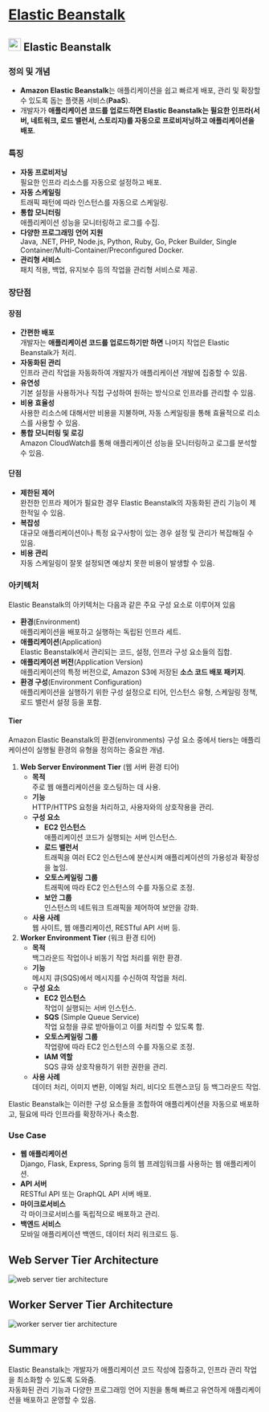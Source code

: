 # [Elastic Beanstalk](https://aws.amazon.com/ko/elasticbeanstalk/?gclid=CjwKCAjwvIWzBhAlEiwAHHWgvTo_7t2fB17IG7otWlErbDhhivGfiQD5K90-JuWtCxszeRmvFFOFQhoCQGoQAvD_BwE&trk=3d211853-d899-491e-bd5a-fb5f17de6f0f&sc_channel=ps&ef_id=CjwKCAjwvIWzBhAlEiwAHHWgvTo_7t2fB17IG7otWlErbDhhivGfiQD5K90-JuWtCxszeRmvFFOFQhoCQGoQAvD_BwE:G:s&s_kwcid=AL!4422!3!651510175878!e!!g!!amazon%20elastic%20beanstalk!19835789747!147297563979)

## <img src = "https://github.com/LeeWooJung/AWS-SAA-C03/assets/31682438/0f824b59-9a21-4c1f-b411-4de9befeccb4" width = "25" height = "25"> Elastic Beanstalk

### 정의 및 개념
* **Amazon Elastic Beanstalk**는 애플리케이션을 쉽고 빠르게 배포, 관리 및 확장할 수 있도록 돕는 플랫폼 서비스(**PaaS**).  
* 개발자가 **애플리케이션 코드를 업로드하면 Elastic Beanstalk는 필요한 인프라(서버, 네트워크, 로드 밸런서, 스토리지)를 자동으로 프로비저닝하고 애플리케이션을 배포**.

### 특징

* **자동 프로비저닝**  
필요한 인프라 리소스를 자동으로 설정하고 배포.
* **자동 스케일링**  
트래픽 패턴에 따라 인스턴스를 자동으로 스케일링.
* **통합 모니터링**  
애플리케이션 성능을 모니터링하고 로그를 수집.
* **다양한 프로그래밍 언어 지원**  
Java, .NET, PHP, Node.js, Python, Ruby, Go, Pcker Builder, Single Container/Multi-Container/Preconfigured Docker.
* **관리형 서비스**  
패치 적용, 백업, 유지보수 등의 작업을 관리형 서비스로 제공.

### 장단점

#### 장점

* **간편한 배포**  
개발자는 **애플리케이션 코드를 업로드하기만 하면** 나머지 작업은 Elastic Beanstalk가 처리.
* **자동화된 관리**  
인프라 관리 작업을 자동화하여 개발자가 애플리케이션 개발에 집중할 수 있음.
* **유연성**  
기본 설정을 사용하거나 직접 구성하여 원하는 방식으로 인프라를 관리할 수 있음.
* **비용 효율성**  
사용한 리소스에 대해서만 비용을 지불하며, 자동 스케일링을 통해 효율적으로 리소스를 사용할 수 있음.
* **통합 모니터링 및 로깅**  
Amazon CloudWatch를 통해 애플리케이션 성능을 모니터링하고 로그를 분석할 수 있음.

#### 단점

* **제한된 제어**  
완전한 인프라 제어가 필요한 경우 Elastic Beanstalk의 자동화된 관리 기능이 제한적일 수 있음.
* **복잡성**  
대규모 애플리케이션이나 특정 요구사항이 있는 경우 설정 및 관리가 복잡해질 수 있음.
* **비용 관리**  
자동 스케일링이 잘못 설정되면 예상치 못한 비용이 발생할 수 있음.

### 아키텍처
Elastic Beanstalk의 아키텍처는 다음과 같은 주요 구성 요소로 이루어져 있음

* **환경**(Environment)  
애플리케이션을 배포하고 실행하는 독립된 인프라 세트.
* **애플리케이션**(Application)  
Elastic Beanstalk에서 관리되는 코드, 설정, 인프라 구성 요소들의 집합.
* **애플리케이션 버전**(Application Version)  
애플리케이션의 특정 버전으로, Amazon S3에 저장된 **소스 코드 배포 패키지**.
* **환경 구성**(Environment Configuration)  
애플리케이션을 실행하기 위한 구성 설정으로 티어,  인스턴스 유형, 스케일링 정책, 로드 밸런서 설정 등을 포함.

#### Tier

Amazon Elastic Beanstalk의 환경(environments) 구성 요소 중에서 tiers는 애플리케이션이 실행될 환경의 유형을 정의하는 중요한 개념.

1. **Web Server Environment Tier** (웹 서버 환경 티어)
    * **목적**  
    주로 웹 애플리케이션을 호스팅하는 데 사용.
    * **기능**  
    HTTP/HTTPS 요청을 처리하고, 사용자와의 상호작용을 관리.
    * **구성 요소**  
        * **EC2 인스턴스**  
        애플리케이션 코드가 실행되는 서버 인스턴스.
        * **로드 밸런서**  
        트래픽을 여러 EC2 인스턴스에 분산시켜 애플리케이션의 가용성과 확장성을 높임.
        * **오토스케일링 그룹**  
        트래픽에 따라 EC2 인스턴스의 수를 자동으로 조정.
        * **보안 그룹**  
        인스턴스의 네트워크 트래픽을 제어하여 보안을 강화.
    * **사용 사례**  
    웹 사이트, 웹 애플리케이션, RESTful API 서버 등.
2. **Worker Environment Tier** (워크 환경 티어)
    * **목적**  
    백그라운드 작업이나 비동기 작업 처리를 위한 환경.
    * **기능**  
    메시지 큐(SQS)에서 메시지를 수신하여 작업을 처리.
    * **구성 요소**  
        * **EC2 인스턴스**  
        작업이 실행되는 서버 인스턴스.
        * **SQS** (Simple Queue Service)  
        작업 요청을 큐로 받아들이고 이를 처리할 수 있도록 함.
        * **오토스케일링 그룹**  
        작업량에 따라 EC2 인스턴스의 수를 자동으로 조정.
        * **IAM 역할**  
        SQS 큐와 상호작용하기 위한 권한을 관리.
    * **사용 사례**  
    데이터 처리, 이미지 변환, 이메일 처리, 비디오 트랜스코딩 등 백그라운드 작업.

Elastic Beanstalk는 이러한 구성 요소들을 조합하여 애플리케이션을 자동으로 배포하고, 필요에 따라 인프라를 확장하거나 축소함.

### Use Case

* **웹 애플리케이션**  
Django, Flask, Express, Spring 등의 웹 프레임워크를 사용하는 웹 애플리케이션.
* **API 서버**  
RESTful API 또는 GraphQL API 서버 배포.
* **마이크로서비스**  
각 마이크로서비스를 독립적으로 배포하고 관리.
* **백엔드 서비스**  
모바일 애플리케이션 백엔드, 데이터 처리 워크로드 등.

## Web Server Tier Architecture

![web server tier architecture](https://github.com/LeeWooJung/AWS-SAA-C03/assets/31682438/2721e401-f634-43bc-a243-6e7b5fdec3ee)

## Worker Server Tier Architecture

![worker server tier architecture](https://github.com/LeeWooJung/AWS-SAA-C03/assets/31682438/53e5229e-e01d-47f4-a3c5-b49a86b7f742)


## Summary

Elastic Beanstalk는 개발자가 애플리케이션 코드 작성에 집중하고, 인프라 관리 작업을 최소화할 수 있도록 도와줌.  
자동화된 관리 기능과 다양한 프로그래밍 언어 지원을 통해 빠르고 유연하게 애플리케이션을 배포하고 운영할 수 있음.